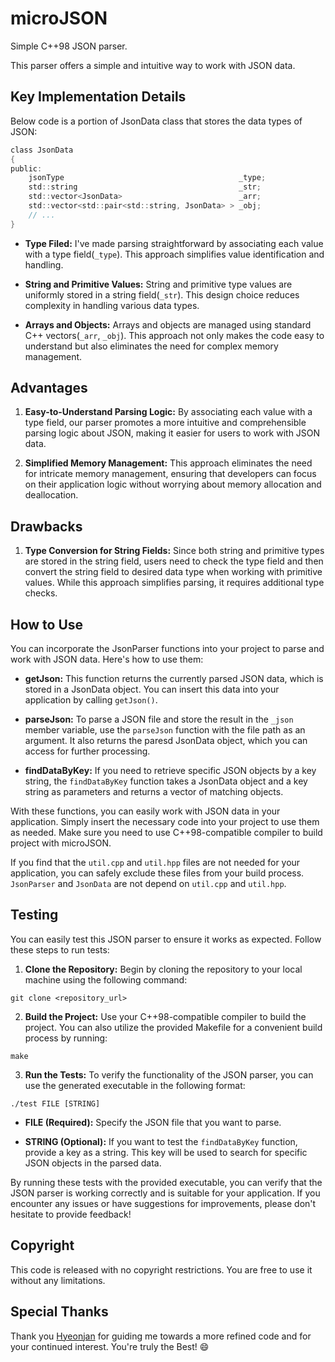 # microJSON

Simple C++98 JSON parser.

This parser offers a simple and intuitive way to work with JSON data.

## Key Implementation Details

Below code is a portion of JsonData class that stores the data types of JSON:

```c
class JsonData
{
public:
    jsonType                                       _type;
    std::string                                    _str;
    std::vector<JsonData>                          _arr;
    std::vector<std::pair<std::string, JsonData> > _obj;
    // ...
}
```

- **Type Filed:** I've made parsing straightforward by associating each value with a type field(`_type`). This approach simplifies value identification and handling.

- **String and Primitive Values:** String and primitive type values are uniformly stored in a string field(`_str`). This design choice reduces complexity in handling various data types.

- **Arrays and Objects:** Arrays and objects are managed using standard C++ vectors(`_arr`, `_obj`). This approach not only makes the code easy to understand but also eliminates the need for complex memory management.

## Advantages

1. **Easy-to-Understand Parsing Logic:** By associating each value with a type field, our parser promotes a more intuitive and comprehensible parsing logic about JSON, making it easier for users to work with JSON data.

2. **Simplified Memory Management:** This approach eliminates the need for intricate memory management, ensuring that developers can focus on their application logic without worrying about memory allocation and deallocation.

## Drawbacks

1. **Type Conversion for String Fields:** Since both string and primitive types are stored in the string field, users need to check the type field and then convert the string field to desired data type when working with primitive values. While this approach simplifies parsing, it requires additional type checks.

## How to Use

You can incorporate the JsonParser functions into your project to parse and work with JSON data. Here's how to use them:

- **getJson:** This function returns the currently parsed JSON data, which is stored in a JsonData object. You can insert this data into your application by calling `getJson()`.

- **parseJson:** To parse a JSON file and store the result in the `_json` member variable, use the `parseJson` function with the file path as an argument. It also returns the paresd JsonData object, which you can access for further processing.

- **findDataByKey:** If you need to retrieve specific JSON objects by a key string, the `findDataByKey` function takes a JsonData object and a key string as parameters and returns a vector of matching objects.

With these functions, you can easily work with JSON data in your application. Simply insert the necessary code into your project to use them as needed. Make sure you need to use C++98-compatible compiler to build project with microJSON.

If you find that the `util.cpp` and `util.hpp` files are not needed for your application, you can safely exclude these files from your build process. `JsonParser` and `JsonData` are not depend on `util.cpp` and `util.hpp`.

## Testing

You can easily test this JSON parser to ensure it works as expected. Follow these steps to run tests:

1. **Clone the Repository:** Begin by cloning the repository to your local machine using the following command:

```shell
git clone <repository_url>
```

2. **Build the Project:** Use your C++98-compatible compiler to build the project. You can also utilize the provided Makefile for a convenient build process by running:

```shell
make
```

3. **Run the Tests:** To verify the functionality of the JSON parser, you can use the generated executable in the following format:

```shell
./test FILE [STRING]
```

- **FILE (Required):** Specify the JSON file that you want to parse.

- **STRING (Optional):** If you want to test the `findDataByKey` function, provide a key as a string. This key will be used to search for specific JSON objects in the parsed data.

By running these tests with the provided executable, you can verify that the JSON parser is working correctly and is suitable for your application. If you encounter any issues or have suggestions for improvements, please don't hesitate to provide feedback!

## Copyright

This code is released with no copyright restrictions. You are free to use it without any limitations.

## Special Thanks

Thank you [Hyeonjan](https://profile.intra.42.fr/users/hyeonjan) for guiding me towards a more refined code and for your continued interest. You're truly the Best! :smile:
